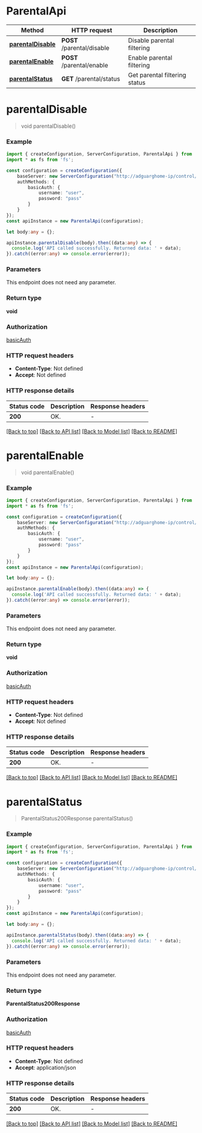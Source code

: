 # ParentalApi


Method | HTTP request | Description
------------- | ------------- | -------------
[**parentalDisable**](ParentalApi.md#parentalDisable) | **POST** /parental/disable | Disable parental filtering
[**parentalEnable**](ParentalApi.md#parentalEnable) | **POST** /parental/enable | Enable parental filtering
[**parentalStatus**](ParentalApi.md#parentalStatus) | **GET** /parental/status | Get parental filtering status


# **parentalDisable**
> void parentalDisable()


### Example


```typescript
import { createConfiguration, ServerConfiguration, ParentalApi } from 'adguardhome';
import * as fs from 'fs';

const configuration = createConfiguration({
    baseServer: new ServerConfiguration("http://adguarghome-ip/control/"),
    authMethods: {
        basicAuth: {
            username: "user",
            password: "pass"
        }
    }
});
const apiInstance = new ParentalApi(configuration);

let body:any = {};

apiInstance.parentalDisable(body).then((data:any) => {
  console.log('API called successfully. Returned data: ' + data);
}).catch((error:any) => console.error(error));
```


### Parameters
This endpoint does not need any parameter.


### Return type

**void**

### Authorization

[basicAuth](README.md#basicAuth)

### HTTP request headers

 - **Content-Type**: Not defined
 - **Accept**: Not defined


### HTTP response details
| Status code | Description | Response headers |
|-------------|-------------|------------------|
**200** | OK. |  -  |

[[Back to top]](#) [[Back to API list]](../README.md#documentation-for-api-endpoints) [[Back to Model list]](../README.md#documentation-for-models) [[Back to README]](../README.md)

# **parentalEnable**
> void parentalEnable()


### Example


```typescript
import { createConfiguration, ServerConfiguration, ParentalApi } from 'adguardhome';
import * as fs from 'fs';

const configuration = createConfiguration({
    baseServer: new ServerConfiguration("http://adguarghome-ip/control/"),
    authMethods: {
        basicAuth: {
            username: "user",
            password: "pass"
        }
    }
});
const apiInstance = new ParentalApi(configuration);

let body:any = {};

apiInstance.parentalEnable(body).then((data:any) => {
  console.log('API called successfully. Returned data: ' + data);
}).catch((error:any) => console.error(error));
```


### Parameters
This endpoint does not need any parameter.


### Return type

**void**

### Authorization

[basicAuth](README.md#basicAuth)

### HTTP request headers

 - **Content-Type**: Not defined
 - **Accept**: Not defined


### HTTP response details
| Status code | Description | Response headers |
|-------------|-------------|------------------|
**200** | OK. |  -  |

[[Back to top]](#) [[Back to API list]](../README.md#documentation-for-api-endpoints) [[Back to Model list]](../README.md#documentation-for-models) [[Back to README]](../README.md)

# **parentalStatus**
> ParentalStatus200Response parentalStatus()


### Example


```typescript
import { createConfiguration, ServerConfiguration, ParentalApi } from 'adguardhome';
import * as fs from 'fs';

const configuration = createConfiguration({
    baseServer: new ServerConfiguration("http://adguarghome-ip/control/"),
    authMethods: {
        basicAuth: {
            username: "user",
            password: "pass"
        }
    }
});
const apiInstance = new ParentalApi(configuration);

let body:any = {};

apiInstance.parentalStatus(body).then((data:any) => {
  console.log('API called successfully. Returned data: ' + data);
}).catch((error:any) => console.error(error));
```


### Parameters
This endpoint does not need any parameter.


### Return type

**ParentalStatus200Response**

### Authorization

[basicAuth](README.md#basicAuth)

### HTTP request headers

 - **Content-Type**: Not defined
 - **Accept**: application/json


### HTTP response details
| Status code | Description | Response headers |
|-------------|-------------|------------------|
**200** | OK. |  -  |

[[Back to top]](#) [[Back to API list]](../README.md#documentation-for-api-endpoints) [[Back to Model list]](../README.md#documentation-for-models) [[Back to README]](../README.md)


